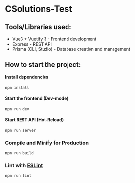 # CSolutions-Test
## Tools/Libraries used:
* Vue3 + Vuetify 3 - Frontend development
* Express - REST API
* Prisma (CLI, Studio) - Database creation and management



## How to start the project:

#### Install dependencies

```sh
npm install
```

#### Start the frontend (Dev-mode)

```sh
npm run dev
```

#### Start REST API (Hot-Reload)

```sh
npm run server
```

### Compile and Minify for Production

```sh
npm run build
```

### Lint with [ESLint](https://eslint.org/)

```sh
npm run lint
```
